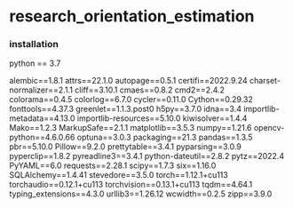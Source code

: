 # research_orientation_estimation


### installation
python  == 3.7

alembic==1.8.1
attrs==22.1.0
autopage==0.5.1
certifi==2022.9.24
charset-normalizer==2.1.1
cliff==3.10.1
cmaes==0.8.2
cmd2==2.4.2
colorama==0.4.5
colorlog==6.7.0
cycler==0.11.0
Cython==0.29.32
fonttools==4.37.3
greenlet==1.1.3.post0
h5py==3.7.0
idna==3.4
importlib-metadata==4.13.0
importlib-resources==5.10.0
kiwisolver==1.4.4
Mako==1.2.3
MarkupSafe==2.1.1
matplotlib==3.5.3
numpy==1.21.6
opencv-python==4.6.0.66
optuna==3.0.3
packaging==21.3
pandas==1.3.5
pbr==5.10.0
Pillow==9.2.0
prettytable==3.4.1
pyparsing==3.0.9
pyperclip==1.8.2
pyreadline3==3.4.1
python-dateutil==2.8.2
pytz==2022.4
PyYAML==6.0
requests==2.28.1
scipy==1.7.3
six==1.16.0
SQLAlchemy==1.4.41
stevedore==3.5.0
torch==1.12.1+cu113
torchaudio==0.12.1+cu113
torchvision==0.13.1+cu113
tqdm==4.64.1
typing_extensions==4.3.0
urllib3==1.26.12
wcwidth==0.2.5
zipp==3.9.0
